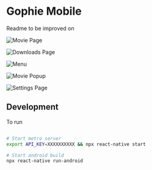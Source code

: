 # Gophie Mobile

Readme to be improved on

![Movie Page](assets/gophie-mobile-1.png)

![Downloads Page](assets/gophie-mobile-downloads.png)

![Menu](assets/gophie-mobile-menu.png)

![Movie Popup](assets/gophie-mobile-movie-desc.png)

![Settings Page](assets/gophie-mobile-settings.png)

## Development

To run 

```bash

# Start metro server
export API_KEY=XXXXXXXXXX && npx react-native start

# Start android build
npx react-native run-android
```
